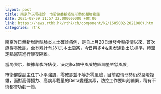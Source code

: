 ```yaml
---
layout: post
title: 南京昨天零確診　市衛健委稱疫情形勢仍嚴峻複雜
date: 2021-08-09 11:57:32.000000000 +08:00
link: https://news.rthk.hk/rthk/ch/component/k2/1605002-20210809.htm
categories: rthk
---
```


南京昨日無新增新型肺炎本土確診病例，是自上月20日爆發今輪疫情以來，首次錄得零確診。全市累計有231宗本土個案，今日再多4名患者達到出院標準，轉至定點醫院進行康復隔離。

當局表示，根據專家評估後，決定將2個中風險地區調整至低風險。

市衛健委副主任丁小平強調，零確診並不等於零風險，目前疫情形勢仍然嚴峻複雜，面對高傳播力、高病毒載量的Delta變種病毒，防控工作要時刻繃緊，稍有不慎都會功虧一簣。

